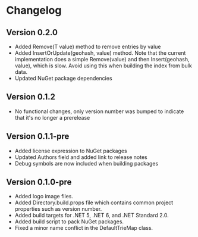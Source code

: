 # Changelog

## Version 0.2.0
* Added Remove(T value) method to remove entries by value
* Added InsertOrUpdate(geohash, value) method. Note that the current implementation does a simple Remove(value) and then Insert(geohash, value), which is slow. Avoid using this when building the index from bulk data.
* Updated NuGet package dependencies

## Version 0.1.2
* No functional changes, only version number was bumped to indicate that it's no longer a prerelease

## Version 0.1.1-pre
* Added license expression to NuGet packages
* Updated Authors field and added link to release notes
* Debug symbols are now included when building packages

## Version 0.1.0-pre
* Added logo image files.
* Added Directory.build.props file which contains common project properties such as version number.
* Added build targets for .NET 5, .NET 6, and .NET Standard 2.0.
* Added build script to pack NuGet packages.
* Fixed a minor name conflict in the DefaultTrieMap class.
